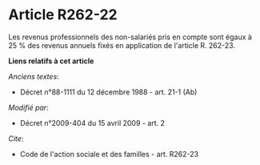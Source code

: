# Article R262-22

Les revenus professionnels des non-salariés pris en compte sont égaux à 25 % des revenus annuels fixés en application de
l'article R. 262-23.

**Liens relatifs à cet article**

_Anciens textes_:

  - Décret n°88-1111 du 12 décembre 1988 - art. 21-1 (Ab)

_Modifié par_:

  - Décret n°2009-404 du 15 avril 2009 - art. 2

_Cite_:

  - Code de l'action sociale et des familles - art. R262-23
